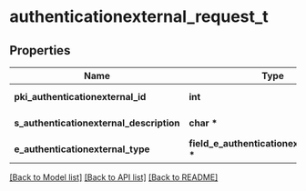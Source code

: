 # authenticationexternal_request_t

## Properties
Name | Type | Description | Notes
------------ | ------------- | ------------- | -------------
**pki_authenticationexternal_id** | **int** | The unique ID of the Authenticationexternal | [optional] 
**s_authenticationexternal_description** | **char \*** | The description of the Authenticationexternal | 
**e_authenticationexternal_type** | **field_e_authenticationexternal_type_t \*** |  | 

[[Back to Model list]](../README.md#documentation-for-models) [[Back to API list]](../README.md#documentation-for-api-endpoints) [[Back to README]](../README.md)


